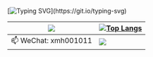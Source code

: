 
<!--
**xmh1011/xmh1011** is a ✨ _special_ ✨ repository because its `README.md` (this file) appears on your GitHub profile.

Here are some ideas to get you started:

- 🔭 I’m currently working on ...
- 🌱 I’m currently learning ...
- 👯 I’m looking to collaborate on ...
- 🤔 I’m looking for help with ...
- 💬 Ask me about ...

- 😄 Pronouns: ...
- ⚡ Fun fact: ...
-->

[![Typing SVG](https://readme-typing-svg.herokuapp.com?color=A5CAA&center=true&lines=Hello!+I'm+xmh1011.;Welcome+to+my+homepage!)](https://git.io/typing-svg)

| <img align="center" src="https://github-readme-streak-stats.herokuapp.com?user=xmh1011&hide_border=true&date_format=M%20j%5B%2C%20Y%5D&ring=7EDDCF&fire=7EDDCF" /> | [![Top Langs](https://github-readme-stats.vercel.app/api/top-langs/?username=xmh1011&layout=compact)](https://github.com/xmh1011/github-readme-stats) |
| ------------------------------------------------------------ | ------------------------------------------------------------ |
| 📫 WeChat: xmh001011| ![](https://komarev.com/ghpvc/?username=xmh1011&color=brightgreen) |
